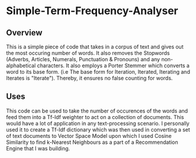 # Simple-Term-Frequency-Analyser

## Overview
This is a simple piece of code that takes in a corpus of text and gives out the most occuring number of words. It also removes the Stopwords (Adverbs, Articles, Numerals, Punctuation & Pronouns) and any non-alphabetical characters. It also employs a Porter Stemmer which converts a word to its base form. (i.e The base form for Iteration, Iterated, Iterating and Iterates is "Iterate"). Thereby, it ensures no false counting for words.

## Uses
This code can be used to take the number of occurences of the words and feed them into a Tf-Idf weighter to act on a collection of documents. This would have a lot of application in any text-processing scenario.
  I personally used it to create a Tf-Idf dictionary which was then used in converting a set of text documents to Vector Space Model upon which I used Cosine Similarity to find k-Nearest Neighbours as a part of a Recommendation Engine that I was building.
